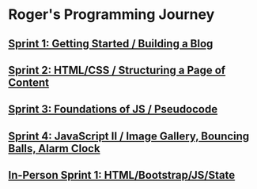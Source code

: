 # Roger's Programming Journey

## [Sprint 1: Getting Started / Building a Blog](sprint01.md)

## [Sprint 2: HTML/CSS / Structuring a Page of Content](sprint02.md)

## [Sprint 3: Foundations of JS / Pseudocode](sprint03.md)

## [Sprint 4: JavaScript II / Image Gallery, Bouncing Balls, Alarm Clock](sprint04.md)

## [In-Person Sprint 1: HTML/Bootstrap/JS/State](sprint-ip-01.html)
